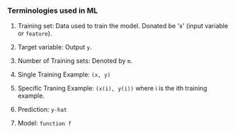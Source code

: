 ### Terminologies used in ML

1. Training set: Data used to train the model. Donated be 'x' (input variable or `feature`).

2. Target variable: Output `y`.

3. Number of Training sets: Denoted by `m`.

4. Single Training Example: `(x, y)`

5. Specific Traning Example: `(x(i), y(i))` where i is the ith training example.

6. Prediction: `y-hat`

7. Model: `function f`

